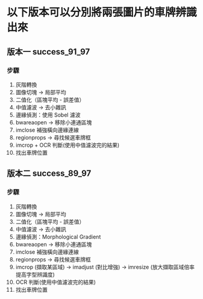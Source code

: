# 以下版本可以分別將兩張圖片的車牌辨識出來

## 版本一 success_91_97

### 步驟
1. 灰階轉換
2. 圖像切塊 → 局部平均
3. 二值化（區塊平均 - 誤差值）
4. 中值濾波 → 去小雜訊
5. 邊緣偵測：使用 Sobel 濾波
6. bwareaopen → 移除小連通區塊
7. imclose 補強橫向邊緣連線
8. regionprops → 尋找候選車牌框
9. imcrop + OCR 判斷(使用中值濾波完的結果)
10. 找出車牌位置


## 版本二 success_89_97

### 步驟
1. 灰階轉換
2. 圖像切塊 → 局部平均
3. 二值化（區塊平均 - 誤差值）
4. 中值濾波 → 去小雜訊
5. 邊緣偵測：Morphological Gradient
6. bwareaopen → 移除小連通區塊
7. imclose 補強橫向邊緣連線
8. regionprops → 尋找候選車牌框
9. imcrop (擷取某區域) -> imadjust (對比增強) -> imresize (放大擷取區域倍率提高字型辨識度)
10. OCR 判斷(使用中值濾波完的結果)
11. 找出車牌位置






